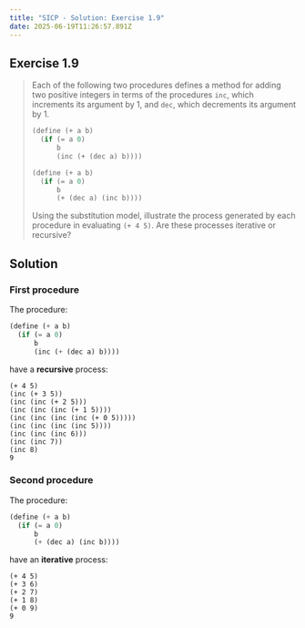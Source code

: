 ```yaml
---
title: "SICP - Solution: Exercise 1.9"
date: 2025-06-19T11:26:57.891Z
---
```


## Exercise 1.9

> Each of the following two procedures defines a method for adding two positive integers in terms of the procedures `inc`, which increments its argument by 1, and `dec`, which decrements its argument by 1.
> 
> ```scheme
> (define (+ a b)
>   (if (= a 0)
>       b
>       (inc (+ (dec a) b))))
> 
> (define (+ a b)
>   (if (= a 0)
>       b
>       (+ (dec a) (inc b))))
> ```
> 
> Using the substitution model, illustrate the process generated by each procedure in evaluating `(+ 4 5)`. Are these processes iterative or recursive?

## Solution

### First procedure

The procedure:

```scheme
(define (+ a b)
  (if (= a 0)
      b
      (inc (+ (dec a) b))))
```

have a **recursive** process:

```
(+ 4 5)
(inc (+ 3 5))
(inc (inc (+ 2 5)))
(inc (inc (inc (+ 1 5))))
(inc (inc (inc (inc (+ 0 5)))))
(inc (inc (inc (inc 5))))
(inc (inc (inc 6)))
(inc (inc 7))
(inc 8)
9
```

### Second procedure

The procedure:

```scheme
(define (+ a b)
  (if (= a 0)
      b
      (+ (dec a) (inc b))))
```

have an **iterative** process:

```
(+ 4 5)
(+ 3 6)
(+ 2 7)
(+ 1 8)
(+ 0 9)
9
```
